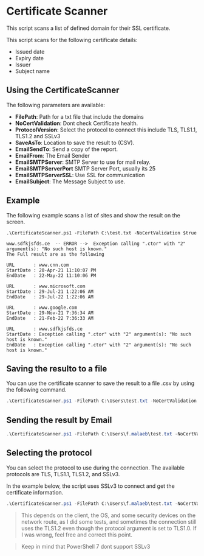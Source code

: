 # Certificate Scanner

This script scans a list of defined domain for their SSL certificate.

This script scans for the following certificate details:

- Issued date
- Expiry date
- Issuer
- Subject name

## Using the CertificateScanner

The following parameters are available:

- **FilePath**: Path for a txt file that include the domains
- **NoCertValidation**: Dont check Certificate health.
- **ProtocolVersion**: Select the protocol to connect this include TLS, TLS1.1, TLS1.2 and SSLv3
- **SaveAsTo**: Location to save the result to (CSV).
- **EmailSendTo**: Send a copy of the report.
- **EmailFrom**: The Email Sender
- **EmailSMTPServer**: SMTP Server to use for mail relay.
- **EmailSMTPServerPort** SMTP Server Port, usually its 25
- **EmailSMTPServerSSL**: Use SSL for communication
- **EmailSubject**: The Message Subject to use.

## Example

The following example scans a list of sites and show the result on the screen.

````powershell-console
.\CertificateScanner.ps1 -FilePath C:\test.txt -NoCertValidation $true

www.sdfkjsfds.ce  -- ERROR -->  Exception calling ".ctor" with "2" argument(s): "No such host is known."
The Full result are as the following

URL       : www.cnn.com
StartDate : 20-Apr-21 11:10:07 PM
EndDate   : 22-May-22 11:10:06 PM

URL       : www.microsoft.com
StartDate : 29-Jul-21 1:22:06 AM
EndDate   : 29-Jul-22 1:22:06 AM

URL       : www.google.com
StartDate : 29-Nov-21 7:36:34 AM
EndDate   : 21-Feb-22 7:36:33 AM

URL       : www.sdfkjsfds.ce
StartDate : Exception calling ".ctor" with "2" argument(s): "No such host is known."
EndDate   : Exception calling ".ctor" with "2" argument(s): "No such host is known."
````

## Saving the resulto to a file

You can use the certificate scanner to save the result to a file .csv by using the following command.

````powershell
.\CertificateScanner.ps1 -FilePath C:\Users\test.txt -NoCertValidation $true -SaveAsTo C:\MyResult.csv
````

## Sending the result by Email

````Powershell
.\CertificateScanner.ps1 -FilePath C:\Users\f.malaeb\test.txt -NoCertValidation $true -SaveAsTo C:\MyResult.csv -EmailSendTo Recp@domain.com -EmailFrom Sender@domain.com -EmailSMTPServer smtpserver.domain.com -EmailSMTPServerPort 25 -EmailSMTPServerSSL $false -EmailSubject "Scanning Result"
````

## Selecting the protocol

You can select the protocol to use during the connection. The available protocols are TLS, TLS1.1, TLS1.2, and SSLv3.

In the example below, the script uses SSLv3 to connect and get the certificate information.

````powershell
.\CertificateScanner.ps1 -FilePath C:\Users\f.malaeb\test.txt -NoCertValidation $true -SaveAsTo C:\MyResult.csv -ProtocolVersion Ssl3
````

> This depends on the client, the OS, and some security devices on the network route, as I did some tests, and sometimes the connection still uses the TLS1.2 even though the protocol argument is set to TLS1.0. If I was wrong, feel free and correct this point.

> Keep in mind that PowerShell 7 dont support SSLv3
